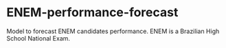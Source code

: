 # ENEM-performance-forecast
Model to forecast ENEM candidates performance. ENEM is a Brazilian High School National Exam.
